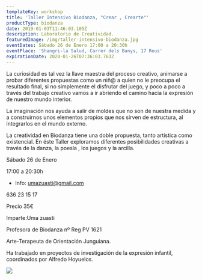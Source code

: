 ```yaml
---
templateKey: workshop
title: 'Taller Intensivo Biodanza, "Crear , Crearte"'
productType: biodanza
date: 2019-01-03T11:46:03.105Z
description: Laboratorio de Creatividad.
featuredImage: /img/taller-intensivo-biodanza.jpg
eventDates: Sábado 26 de Enero 17:00 a 20:30h
eventPlace: 'Shangri-la Salud, Carrer dels Banys, 17 Reus'
expirationDate: 2020-01-26T07:36:03.763Z
---
```

La curiosidad es tal vez la llave maestra del proceso creativo, animarse a probar diferentes propuestas como un niñ@ a quien no le preocupa el resultado final, si no simplemente el disfrutar del juego, y poco a poco a través del trabajo creativo vamos a ir abriendo el camino hacia la expresión de nuestro mundo interior.



La imaginación nos ayuda a salir de moldes que no son de nuestra medida y a construirnos unos elementos propios que nos sirven de estructura, al integrarlos en el mundo externo.



La creatividad en Biodanza tiene una doble propuesta, tanto artística como existencial. En éste Taller exploramos diferentes posibilidades creativas a través de la danza, la poesía , los juegos y la arcilla.

Sábado 26 de Enero

17:00 a 20:30h

+ Info: umazuasti@gmail.com

636 23 15 17

Precio 35€

Imparte:Uma zuasti

Profesora de Biodanza nº Reg PV 1621

Arte-Terapeuta de Orientación Junguiana.

Ha trabajado en proyectos de investigación de la expresión infantil, coordinados por Alfredo Hoyuelos.

![](/img/taller-intensivo-biodanza.jpg)
